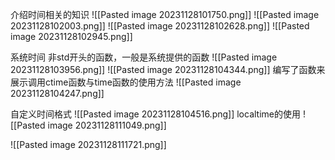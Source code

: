 介绍时间相关的知识
![[Pasted image 20231128101750.png]]
![[Pasted image 20231128102003.png]]
![[Pasted image 20231128102628.png]]
![[Pasted image 20231128102945.png]]

系统时间
非std开头的函数，一般是系统提供的函数
![[Pasted image 20231128103956.png]]
![[Pasted image 20231128104344.png]]
编写了函数来展示调用ctime函数与time函数的使用方法
![[Pasted image 20231128104247.png]]

自定义时间格式
![[Pasted image 20231128104516.png]]
localtime的使用
![[Pasted image 20231128111049.png]]

![[Pasted image 20231128111721.png]]